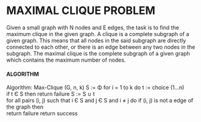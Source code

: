 # MAXIMAL CLIQUE PROBLEM
Given a small graph with N nodes and E edges, the task is to find the maximum clique in the given graph. A clique is a complete subgraph of a given graph. This means that all nodes in the said subgraph are directly connected to each other, or there is an edge between any two nodes in the subgraph. The maximal clique is the complete subgraph of a given graph which contains the maximum number of nodes.

#### ALGORITHM
Algorithm: Max-Clique (G, n, k) 
S := Φ 
for i = 1 to k do 
   t := choice (1…n)  
   if t Є S then 
      return failure 
   S := S ∪ t  
for all pairs (i, j) such that i Є S and j Є S and i ≠ j do 
   if (i, j) is not a edge of the graph then  
      return failure 
return success 
